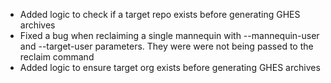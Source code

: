 - Added logic to check if a target repo exists before generating GHES archives
- Fixed a bug when reclaiming a single mannequin with --mannequin-user and --target-user parameters. They were were not being passed to the reclaim command
- Added logic to ensure target org exists before generating GHES archives